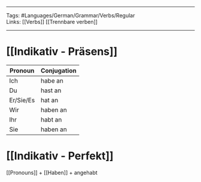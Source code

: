 ___
Tags: #Languages/German/Grammar/Verbs/Regular  
Links: [[Verbs]] [[Trennbare verben]]
___
# [[Indikativ - Präsens]]
Pronoun|Conjugation
------------ | ------------
Ich | habe an
Du | hast an
Er/Sie/Es | hat an
Wir | haben an
Ihr | habt an
Sie | haben an


# [[Indikativ - Perfekt]]
[[Pronouns]] + [[Haben]] + angehabt